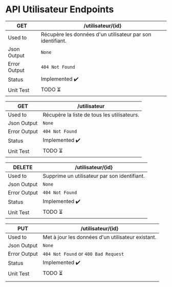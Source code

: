 # API Utilisateur Endpoints

| GET         | /utilisateur/{id}                                            |
| ----------- | ------------------------------------------------------------ |
| Used to     | Récupère les données d'un utilisateur par son identifiant.  |
| Json Output | `None`                               |
| Error Output| `404 Not Found`                                              |
| Status      | Implemented ✔️                                           |
| Unit Test   | TODO ⏳                                                     |

| GET         | /utilisateur                                                |
| ----------- | ------------------------------------------------------------ |
| Used to     | Récupère la liste de tous les utilisateurs.                 |
| Json Output | `None`                                     |
| Error Output| `404 Not Found`                                             |
| Status      | Implemented ✔️                                           |
| Unit Test   | TODO ⏳                                                     |

| DELETE      | /utilisateur/{id}                                           |
| ----------- | ----------------------------------------------------------- |
| Used to     | Supprime un utilisateur par son identifiant.               |
| Json Output | `None`                                                      |
| Error Output| `404 Not Found`                                            |
| Status      | Implemented ✔️                                          |
| Unit Test   | TODO ⏳                                                    |

| PUT         | /utilisateur/{id}                                           |
| ----------- | ----------------------------------------------------------- |
| Used to     | Met à jour les données d'un utilisateur existant.        |
| Json Output | `None`                                                      |
| Error Output| `404 Not Found` or `400 Bad Request`                        |
| Status      | Implemented ✔️                                          |
| Unit Test   | TODO ⏳                                                    |
                                            |
